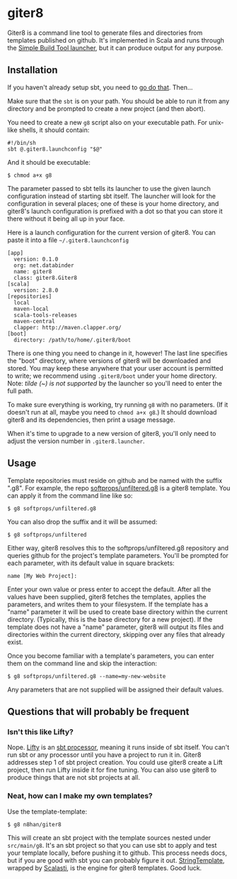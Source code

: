 giter8
====

Giter8 is a command line tool to generate files and directories from
templates published on github. It's implemented in Scala and runs
through the [Simple Build Tool launcher][launcher], but it
can produce output for any purpose.

[launcher]: http://code.google.com/p/simple-build-tool/wiki/GeneralizedLauncher
 
Installation
---------

If you haven't already setup sbt, you need to [go do that][sbt]. Then...

[sbt]: http://code.google.com/p/simple-build-tool/wiki/Setup

Make sure that the `sbt` is on your path. You should be able to run it
from any directory and be prompted to create a new project (and then abort).

You need to create a new `g8` script also on your executable path. For 
unix-like shells, it should contain:

    #!/bin/sh
    sbt @.giter8.launchconfig "$@"

And it should be executable:

    $ chmod a+x g8

The parameter passed to sbt tells its launcher to use the given launch
configuration instead of starting sbt itself. The launcher will look for the
configuration in several places; one of these is your home directory, and
giter8's launch configuration is prefixed with a dot so that you can store
it there without it being all up in your face.

Here is a launch configuration for the current version of
giter8.  You can paste it into a file `~/.giter8.launchconfig`

    [app]
      version: 0.1.0
      org: net.databinder
      name: giter8
      class: giter8.Giter8
    [scala]
      version: 2.8.0
    [repositories]
      local
      maven-local
      scala-tools-releases
      maven-central
      clapper: http://maven.clapper.org/
    [boot]
      directory: /path/to/home/.giter8/boot

There is one thing you need to change in it, however! The last line
specifies the "boot" directory, where versions of giter8 will be
downloaded and stored. You may keep these anywhere that your user
account is permitted to write; we recommend using `.giter8/boot`
under your home directory. Note: *tilde (~) is not supported* by the launcher
so you'll need to enter the full path.

To make sure everything is working, try running `g8` with no
parameters. (If it doesn't run at all, maybe you need to `chmod a+x
g8`.) It should download giter8 and its dependencies, then print
a usage message.

When it's time to upgrade to a new version of giter8, you'll only need
to adjust the version number in `.giter8.launcher`.

Usage
-----

Template repositories must reside on github and be named with the 
suffix ".g8". For example, the repo [softprops/unfiltered.g8][uft] is
a giter8 template. You can apply it from the command line like so:

[uft]: http://github.com/softprops/unfiltered.g8

    $ g8 softprops/unfiltered.g8

You can also drop the suffix and it will be assumed:

    $ g8 softprops/unfiltered

Either way, giter8 resolves this to the softprops/unfiltered.g8
repository and queries github for the project's template
parameters. You'll be prompted for each parameter, with its default
value in square brackets:

    name [My Web Project]: 

Enter your own value or press enter to accept the default. After all
the values have been supplied, giter8 fetches the templates, applies
the parameters, and writes them to your filesystem. If the template
has a "name" parameter it will be used to create base directory within
the current directory. (Typically, this is the base directory for a new
project). If the template does not have a "name" parameter, giter8
will output its files and directories within the current directory,
skipping over  any files that already exist.

Once you become familiar with a template's parameters, you can enter
them on the command line and skip the interaction:

    $ g8 softprops/unfiltered.g8 --name=my-new-website

Any parameters that are not supplied will be assigned their default
values.

Questions that will probably be frequent
----------------------------------

### Isn't this like Lifty?

Nope. [Lifty] is an [sbt processor][processor], meaning it runs inside
of sbt itself. You can't run sbt or any processor until you have a
project to run it in. Giter8 addresses step 1 of sbt project
creation. You could use giter8 create a Lift project, then run Lifty
inside it for fine tuning. You can also use giter8 to produce things
that are not sbt projects at all.

[Lifty]: http://lifty.github.com/
[processor]: http://code.google.com/p/simple-build-tool/wiki/Processors

### Neat, how can I make my own templates?

Use the template-template:

    $ g8 n8han/giter8

This will create an sbt project with the template sources nested under
`src/main/g8`. It's an sbt project so that you can use sbt to apply
and test your template locally, before pushing it to github. This
process needs docs, but if you are good with sbt you can probably
figure it out. [StringTemplate][st], wrapped by [Scalasti][scalasti], is
the engine for giter8 templates. Good luck.

[scalasti]: http://bmc.github.com/scalasti/
[st]: http://www.stringtemplate.org/
